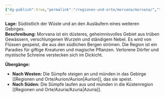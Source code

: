 ```yaml
---
{"dg-publish":true,"permalink":"/regionen-und-orte/morvana/morvana/","tags":["Region"],"created":"2024-12-27T12:45:01.364+01:00","updated":"2025-01-16T11:33:02.924+01:00"}
---
```


**Lage:** Südöstlich der Wüste und an den Ausläufern eines weiteren Gebirges.  
**Beschreibung:** Morvana ist ein düsteres, geheimnisvolles Gebiet aus trüben Gewässern, verschlungenen Wurzeln und ständigem Nebel. Es wird von Flüssen gespeist, die aus den südlichen Bergen strömen. Die Region ist ein Paradies für giftige Kreaturen und magische Pflanzen. Verlorene Dörfer und mystische Schreine verstecken sich im Dickicht.

**Übergänge:**

- **Nach Westen:** Die Sümpfe steigen an und münden in das Gebirge [[Regionen und Orte/Aurion/Aurion\|Aurion]], das sie speist.
- **Nach Süden:** Die Sümpfe laufen aus und münden in die Küstenregion [[Regionen und Orte/Azuria/Azuria\|Azuria]].
